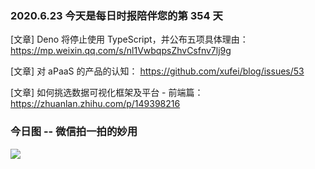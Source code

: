 ### 2020.6.23 今天是每日时报陪伴您的第 354 天

[文章] Deno 将停止使用 TypeScript，并公布五项具体理由： <https://mp.weixin.qq.com/s/nl1VwbqpsZhvCsfnv7lj9g>

[文章] 对 aPaaS 的产品的认知： <https://github.com/xufei/blog/issues/53>

[文章] 如何挑选数据可视化框架及平台 - 前端篇： <https://zhuanlan.zhihu.com/p/149398216>

### 今日图 -- 微信拍一拍的妙用

![](https://user-images.githubusercontent.com/6063358/85303804-904da080-b4dd-11ea-8cd5-9d259f1de53f.png)
